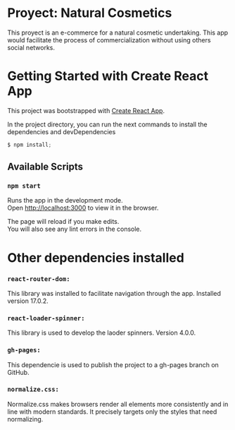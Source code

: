 # Proyect: Natural Cosmetics

This proyect is an e-commerce for a natural cosmetic undertaking. This app would facilitate the process of commercialization without using others social networks.

# Getting Started with Create React App

This project was bootstrapped with [Create React App](https://github.com/facebook/create-react-app).

In the project directory, you can run the next commands to install the dependencies and devDependencies 

```javascript
$ npm install;
```

## Available Scripts

### `npm start`

Runs the app in the development mode.\
Open [http://localhost:3000](http://localhost:3000) to view it in the browser.

The page will reload if you make edits.\
You will also see any lint errors in the console.

# Other dependencies installed

### `react-router-dom:`
This library was installed to facilitate navigation through the app. Installed version 17.0.2.
### `react-loader-spinner:`
This library is used to develop the laoder spinners. Version 4.0.0.
### `gh-pages:`
This dependencie is used to publish the project to a gh-pages branch on GitHub.
### `normalize.css:`
Normalize.css makes browsers render all elements more consistently and in line with modern standards. It precisely targets only the styles that need normalizing.

